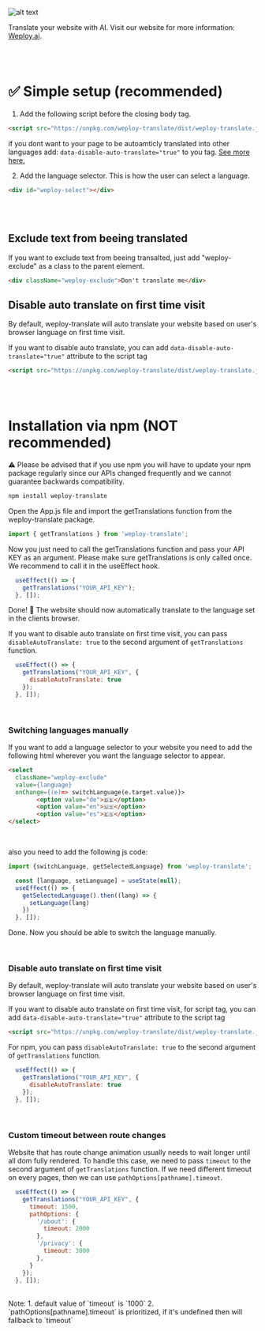 ![alt text](https://www.weploy.ai/perma-store/logo-black.png)

Translate your website with AI. Visit our website for more information: [Weploy.ai](https://www.weploy.ai).

<br/><br/>

# ✅ Simple setup (recommended)

1. Add the following script before the closing body tag.
```html
<script src="https://unpkg.com/weploy-translate/dist/weploy-translate.js" data-weploy-key="YOUR_PROJECT_KEY" ></script>
```
if you dont want to your page to be autoamticly translated into other languages add: `data-disable-auto-translate="true"` to you tag.  [See more here.](#user-content-disable-auto-translate-on-first-time-visit)

2. Add the language selector. This is how the user can select a language.
```html
<div id="weploy-select"></div>
```

<br/><br/>

## Exclude text from beeing translated
If you want to exclude text from beeing transalted, just add "weploy-exclude" as a class to the parent element. 
```html
<div className="weploy-exclude">Don't translate me</div>
```

## Disable auto translate on first time visit

By default, weploy-translate will auto translate your website based on user's browser language on first time visit.


If you want to disable auto translate, you can add `data-disable-auto-translate="true"` attribute to the script tag
```html
<script src="https://unpkg.com/weploy-translate/dist/weploy-translate.js" data-weploy-key="YOUR_PROJECT_KEY" data-disable-auto-translate="true"></script>
```




<br/><br/>




# Installation via npm (NOT recommended)
⚠️ Please be advised that if you use npm you will have to update your npm package regularly since our APIs changed frequently and we cannot guarantee backwards compatibility.

```bash
npm install weploy-translate
```

Open the App.js file and import the getTranslations function from the weploy-translate package.
```javascript
import { getTranslations } from 'weploy-translate';
```


Now you just need to call the getTranslations function and pass your API KEY as an argument. Please make sure getTranslations is only called once. We recommend to call it in the useEffect hook.

```javascript
  useEffect(() => {
    getTranslations("YOUR_API_KEY");
  }, []);
```

Done! 🚀 The website should now automatically translate to the language set in the clients browser.

If you want to disable auto translate on first time visit, you can pass `disableAutoTranslate: true` to the second argument of `getTranslations` function.
```javascript
  useEffect(() => {
    getTranslations("YOUR_API_KEY", {
      disableAutoTranslate: true
    });
  }, []);
```

<br/>

### Switching languages manually

If you want to add a language selector to your website you need to add the following html wherever you want the language selector to appear.
```html
<select
  className="weploy-exclude"
  value={language} 
  onChange={(e)=> switchLanguage(e.target.value)}>
        <option value="de">🇩🇪</option>
        <option value="en">🇺🇸</option>
        <option value="es">🇪🇸</option>
</select>
```
<br/>

also you need to add the following js code:
```javascript
import {switchLanguage, getSelectedLanguage} from 'weploy-translate';

  const [language, setLanguage] = useState(null);
  useEffect(() => {
    getSelectedLanguage().then((lang) => {
      setLanguage(lang)
    })
  }, []);
```

Done. Now you should be able to switch the language manually.

<br/>

### Disable auto translate on first time visit

By default, weploy-translate will auto translate your website based on user's browser language on first time visit.


If you want to disable auto translate on first time visit, for script tag, you can add `data-disable-auto-translate="true"` attribute to the script tag
```html
<script src="https://unpkg.com/weploy-translate/dist/weploy-translate.js" data-weploy-key="YOUR_PROJECT_KEY" data-disable-auto-translate="true"></script>
```

For npm, you can pass `disableAutoTranslate: true` to the second argument of `getTranslations` function.
```javascript
  useEffect(() => {
    getTranslations("YOUR_API_KEY", {
      disableAutoTranslate: true
    });
  }, []);
```
<br/>

### Custom timeout between route changes

Website that has route change animation usually needs to wait longer until all dom fully rendered. To handle this case, we need to pass `timeout` to the second argument of `getTranslations` function. If we need different timeout on every pages, then we can use `pathOptions[pathname].timeout`.
```javascript
  useEffect(() => {
    getTranslations("YOUR_API_KEY", {
      timeout: 1500,
      pathOptions: {
        '/about': {
          timeout: 2000
        },
        '/privacy': {
          timeout: 3000
        },
      }
    });
  }, []);
```
<br/>
Note: 
1. default value of `timeout` is `1000`
2. `pathOptions[pathname].timeout` is prioritized, if it's undefined then will fallback to `timeout`

